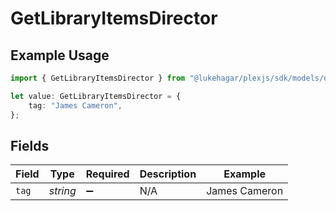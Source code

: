 # GetLibraryItemsDirector

## Example Usage

```typescript
import { GetLibraryItemsDirector } from "@lukehagar/plexjs/sdk/models/operations";

let value: GetLibraryItemsDirector = {
    tag: "James Cameron",
};
```

## Fields

| Field              | Type               | Required           | Description        | Example            |
| ------------------ | ------------------ | ------------------ | ------------------ | ------------------ |
| `tag`              | *string*           | :heavy_minus_sign: | N/A                | James Cameron      |